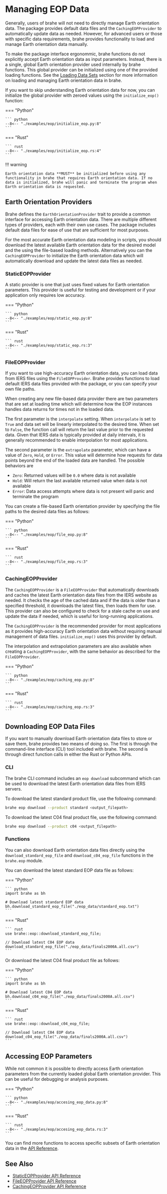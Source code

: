 # Managing EOP Data

Generally, users of brahe will not need to directly manage Earth orientation data. The package provides default data files and the `CachingEOPProvider` to automatically update data as needed. However, for advanced users or those with specific data requirements, brahe provides functionality to load and manage Earth orientation data manually.

To make the package interface ergonommic, brahe functions do not explicitly accept Earth orientation data as input parameters. Instead, there is a single, global Earth orientation provider used internally by brahe functions. This global provider can be initialized using one of the provided loading functions. See the [Loading Data Sets](#loading-data-data-sets) section for more information on loading and managing Earth orientation data in brahe.

If you want to skip understanding Earth orientation data for now, you can initialize the global provider with zeroed values using the `initialize_eop()` function:

=== "Python"

    ``` python
    --8<-- "./examples/eop/initialize_eop.py:8"
    ```

=== "Rust"

    ``` rust
    --8<-- "./examples/eop/initialize_eop.rs:4"
    ```

!!! warning 

    Earth orientation data **MUST** be initialized before using any functionality in brahe that requires Earth orientation data. If no data is initialized, brahe will panic and terminate the program when Earth orientation data is requested.

## Earth Orientation Providers

Brahe defines the `EarthOrientationProvider` trait to provide a common interface for accessing Earth orientation data. There are multiple different types of providers, each with their own use cases. The package includes default data files for ease of use that are sufficient for most purposes.

For the most accurate Earth orientation data modeling in scripts, you should download the latest available Earth orientation data for the desired model and the using the file-based loading methods. Alternatively you can the `CachingEOPProvider` to initialize the Earth orientation data which will automatically download and update the latest data files as needed.

### StaticEOPProvider

A static provider is one that just uses fixed values for Earth orientation parameters. This provider is useful for testing and development or if your application only requires low accuracy.

=== "Python"

    ``` python
    --8<-- "./examples/eop/static_eop.py:8"
    ```

=== "Rust"

    ``` rust
    --8<-- "./examples/eop/static_eop.rs:3"
    ```

### FileEOPProvider

If you want to use high-accuracy Earth orientation data, you can load data from IERS files using the `FileEOPProvider`. Brahe provides functions to load default IERS data files provided with the package, or you can specify your own file paths.

When creating any new file-based data provider there are two parameters that are set at loading time which will determine how the EOP instances handles data returns for times not in the loaded data.

The first parameter is the `interpolate` setting. When `interpolate` is set to `True` and data set will be linearly interpolated to the desired time. When set to `False`, the function call will return the last value prior to the requested data. Given that IERS data is typically provided at daily intervals, it is generally recommended to enable interpolation for most applications.

The second parameter is the `extrapolate` parameter, which can have a value of `Zero`, `Hold`, or `Error`. This value will determine how requests for data points beyond the end of the loaded data are handled. The possible behaviors are

- `Zero`: Returned values will be `0.0` where data is not available
- `Hold`: Will return the last available returned value when data is not available
- `Error`: Data access attempts where data is not present will panic and terminate the program

You can create a file-based Earth orientation provider by specifying the file paths to the desired data files as follows:

=== "Python"

    ``` python
    --8<-- "./examples/eop/file_eop.py:8"
    ```

=== "Rust"

    ``` rust
    --8<-- "./examples/eop/file_eop.rs:3"
    ```


### CachingEOPProvider

The `CachingEOPProvider` is a `FileEOPProvider` that automatically downloads and caches the latest Earth orientation data files from the IERS website as needed. It checks the age of the cached data and if the data is older than a specified threshold, it downloads the latest files, then loads them for use. This provider can also be configured to check for a stale cache on use and update the data if needed, which is useful for long-running applications.

The `CachingEOPProvider` is the recommended provider for most applications as it provides high-accuracy Earth orientation data without requiring manual management of data files. `initialize_eop()` uses this provider by default.

The interpolation and extrapolation parameters are also available when creating a `CachingEOPProvider`, with the same behavior as described for the `FileEOPProvider`.

=== "Python"

    ``` python
    --8<-- "./examples/eop/caching_eop.py:8"
    ```

=== "Rust"

    ``` rust
    --8<-- "./examples/eop/caching_eop.rs:3"
    ```


## Downloading EOP Data Files

If you want to manually download Earth orientation data files to store or save them, brahe provides two means of doing so. The first is through the command-line interface (CLI) tool included with brahe. The second is through direct function calls in either the Rust or Python APIs.

### CLI

The brahe CLI command includes an `eop download` subcommand which can be used to download the latest Earth orientation data files from IERS servers.

To download the latest standard product file, use the following command:

```bash
brahe eop download --product standard <output_filepath>
```

To download the latest C04 final product file, use the following command:

```bash
brahe eop download --product c04 <output_filepath>
```

### Functions

You can also download Earth orientation data files directly using the `download_standard_eop_file` and `download_c04_eop_file` functions in the `brahe.eop` module.

You can download the latest standard EOP data file as follows:

=== "Python"

    ``` python
    import brahe as bh

    # Download latest standard EOP data
    bh.download_standard_eop_file("./eop_data/standard_eop.txt")
    ```

=== "Rust"

    ``` rust
    use brahe::eop::download_standard_eop_file;

    // Download latest C04 EOP data
    download_standard_eop_file("./eop_data/finals2000A.all.csv")
    ```


Or download the latest C04 final product file as follows:

=== "Python"

    ``` python
    import brahe as bh

    # Download latest C04 EOP data
    bh.download_c04_eop_file("./eop_data/finals2000A.all.csv")
    ```

=== "Rust"

    ``` rust
    use brahe::eop::download_c04_eop_file;

    // Download latest C04 EOP data
    download_c04_eop_file("./eop_data/finals2000A.all.csv")
    ```


## Accessing EOP Parameters

While not common it is possible to directly access Earth orientation parameters from the currently loaded global Earth orientation provider. This can be useful for debugging or analysis purposes.

=== "Python"

    ``` python
    --8<-- "./examples/eop/accesing_eop_data.py:8"
    ```

=== "Rust"

    ``` rust
    --8<-- "./examples/eop/accesing_eop_data.rs:3"
    ```

You can find more functions to access specific subsets of Earth orientation data in the [API Reference](../../library_api/eop/functions.md).

## See Also

- [StaticEOPProvider API Reference](../../library_api/eop/static_provider.md)
- [FileEOPProvider API Reference](../../library_api/eop/file_provider.md)
- [CachingEOPProvider API Reference](../../library_api/eop/caching_provider.md)

